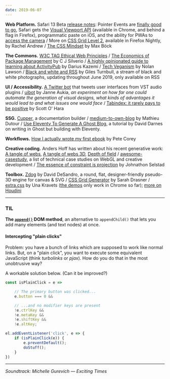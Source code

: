 ```yaml
---
date: 2019-06-07
---
```


__Web Platform.__ Safari 13 Beta [release notes](https://developer.apple.com/documentation/safari_release_notes/safari_13_beta_release_notes): Pointer Events are [finally good to go](https://caniuse.com/#feat=pointer), Safari gets the [Visual Viewport API](https://wicg.github.io/visual-viewport/) (available in Chrome, and behind a flag in Firefox), programmatic paste on iOS, and the ability for PWAs to [access the camera](https://bugs.webkit.org/show_bug.cgi?id=185448) / More on [CSS Grid Level 2](https://hacks.mozilla.org/2019/06/css-grid-level-2-subgrid-is-coming-to-firefox/), available in Firefox Nightly, by Rachel Andrew / [The CSS Mindset](https://mxb.dev/blog/the-css-mindset/) by Max Böck

__The Commons.__ [W3C TAG Ethical Web Principles](https://www.w3.org/2001/tag/doc/ethical-web-principles/) / [The Economics of Package Management](https://github.com/ceejbot/economics-of-package-management/blob/master/essay.md) by C J Silverio / [A highly opinionated guide to learning about ActivityPub](https://tinysubversions.com/notes/reading-activitypub/) by Darius Kazemi / [Tech Veganism](https://nolanlawson.com/2019/05/31/tech-veganism/) by Nolan Lawson / [Black and white and RSS](https://gilest.org/bwrss.html) by Giles Turnbull, a stream of black and white photographs, updating throughout June 2019, only available on RSS

__UI / Accessibility.__ [A Twitter bot](https://twitter.com/vstguis) that tweets user interfaces from VST audio plugins / [uibot](https://www.uibot.app/) by Janne Aukia, _an experiment on how far one could automate the generation of visual designs, what kinds of advantages it would lead to and what issues one would face_ / [Tabindex: it rarely pays to be positive](https://www.scottohara.me/blog/2019/05/25/tabindex.html) by Scott O' Hara

__SSG.__ [Cupper](https://thepaciellogroup.github.io/cupper/), a documentation builder / [medium-to-own-blog](https://github.com/mathieudutour/medium-to-own-blog) by Mathieu Dutour / [Use Eleventy To Generate A Ghost Blog](https://david.darn.es/tutorial/2019/06/01/use-eleventy-to-generate-a-ghost-blog/), a tutorial by David Darnes on writing in Ghost but building with Eleventy.

__Workflows.__ [How I actually wrote my first ebook](http://www.petecorey.com/blog/2019/05/27/how-i-actually-write-my-first-ebook/) by Pete Corey

__Creative coding.__ Anders Hoff has written about his recent generative work: [A tangle of webs](https://inconvergent.net/2019/a-tangle-of-webs/), [A tangle of webs 3D](https://inconvergent.net/2019/a-tangle-of-webs-3d/), [Depth of field](https://inconvergent.net/2019/depth-of-field/) / [awesome-casestudy](https://github.com/luruke/awesome-casestudy), a list of technical case studies on WebGL and creative development / [The essence of constraint is projection](https://zalo.github.io/blog/constraints/) by Johnathon Selstad

__Toolbox.__ [Zdog](https://zzz.dog/) by David DeSandro, a round, flat, designer-friendly pseudo-3D engine for canvas & SVG / [CSS Grid Generator](https://cssgrid-generator.netlify.com/) by Sarah Drasner / [extra.css](https://github.com/una/extra.css) by Una Kravets ([the demos](https://extra-css.netlify.com/) only work in Chrome so far); [more on Houdini](https://houdini.glitch.me/)

---

### TIL

__The [`append()`](https://developer.mozilla.org/en-US/docs/Web/API/ParentNode/append) DOM method__, an alternative to `appendChild()` that lets you add many elements (and text nodes) at once.

#### Intercepting "plain clicks"

Problem: you have a bunch of links which are supposed to work like normal links. But, on a "plain click", you want to execute some equivalent JavaScript (think _turbolinks_ or _pjax_). How do you do that in the most unobtrusive way?

A workable solution below. (Can it be improved?)

```js
const isPlainClick = e =>

	// The primary button was clicked...
	e.button === 0 &&

	// ...and no modifier keys are present
	!e.ctrlKey &&
	!e.metaKey &&
	!e.shiftKey &&
	!e.altKey;

el.addEventListener('click', e => {
	if (isPlainClick(e)) {
		e.preventDefault();
		doStuff();
	}
})
```

---

_Soundtrack: Michelle Gurevich — Exciting Times_